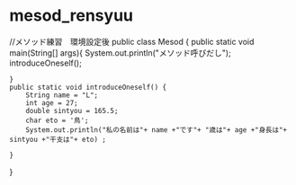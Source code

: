 # mesod_rensyuu
//メソッド練習　環境設定後
public class Mesod {
    public static void main(String[] args){
        System.out.println("メソッド呼びだし");
        introduceOneself();

    }
    public static void introduceOneself() {
        String name = "L";
        int age = 27;
        double sintyou = 165.5;
        char eto = '鳥';
        System.out.println("私の名前は"+ name +"です"+ "歳は"+ age +"身長は"+ sintyou +"干支は"+ eto) ;

    }
}
